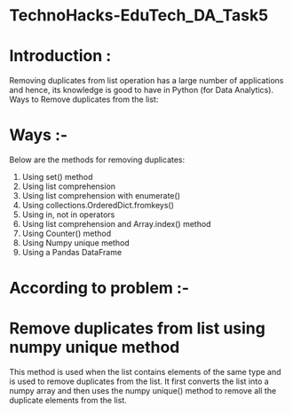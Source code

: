 # TechnoHacks-EduTech_DA_Task5
# Introduction :
 Removing duplicates from list operation has a large number of applications and hence, its knowledge is good to have in Python (for Data Analytics). 
 Ways to Remove duplicates from the list:
# Ways :-
Below are the methods for removing duplicates:
1. Using set() method
2. Using list comprehension
3. Using list comprehension with enumerate()
4. Using collections.OrderedDict.fromkeys()
5. Using in, not in operators
6. Using list comprehension and Array.index() method
7. Using Counter() method
8. Using Numpy unique method
9. Using a Pandas DataFrame
# According to problem :-
# Remove duplicates from list using numpy unique method
This method is used when the list contains elements of the same type and is used to remove duplicates from the list. It first converts the list into a numpy array and then uses the numpy unique() method to remove all the duplicate elements from the list. 
